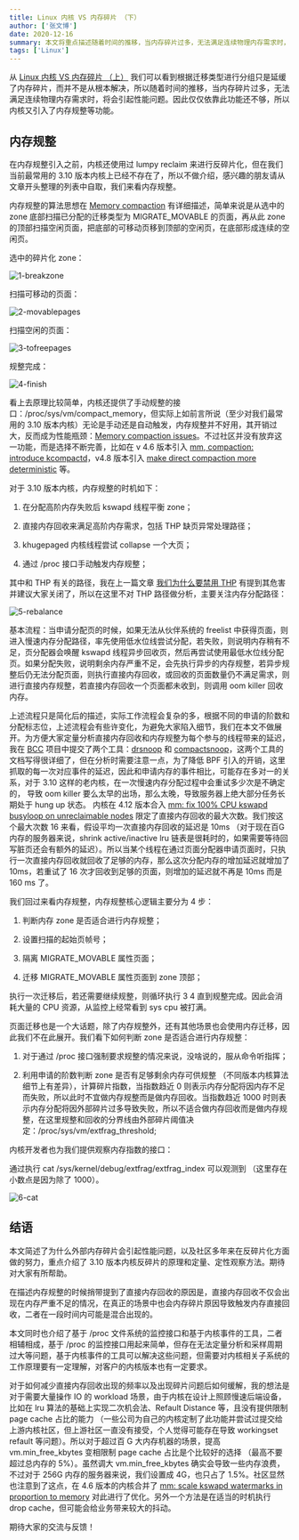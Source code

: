 ```yaml
---
title: Linux 内核 VS 内存碎片 （下）
author: ['张文博']
date: 2020-12-16
summary: 本文将重点描述随着时间的推移，当内存碎片过多，无法满足连续物理内存需求时，将会引起性能问题。因此仅仅依靠此功能还不够，所以内核又引入了内存规整等功能。
tags: ['Linux']
---
```


从 [Linux 内核 VS 内存碎片 （上）](https://pingcap.com/blog-cn/linux-kernel-vs-memory-fragmentation-1/) 我们可以看到根据迁移类型进行分组只是延缓了内存碎片，而并不是从根本解决，所以随着时间的推移，当内存碎片过多，无法满足连续物理内存需求时，将会引起性能问题。因此仅仅依靠此功能还不够，所以内核又引入了内存规整等功能。

## 内存规整

在内存规整引入之前，内核还使用过 lumpy reclaim 来进行反碎片化，但在我们当前最常用的 3.10 版本内核上已经不存在了，所以不做介绍，感兴趣的朋友请从文章开头整理的列表中自取，我们来看内存规整。

内存规整的算法思想在 [Memory compaction](https://lwn.net/Articles/368869/) 有详细描述，简单来说是从选中的 zone 底部扫描已分配的迁移类型为 MIGRATE_MOVABLE 的页面，再从此 zone 的顶部扫描空闲页面，把底部的可移动页移到顶部的空闲页，在底部形成连续的空闲页。

选中的碎片化 zone：

![1-breakzone](media/linux-kernel-vs-memory-fragmentation-2/1-breakzone.png)

扫描可移动的页面：

![2-movablepages](media/linux-kernel-vs-memory-fragmentation-2/2-movablepages.png)

扫描空闲的页面：

![3-tofreepages](media/linux-kernel-vs-memory-fragmentation-2/3-tofreepages.png)

规整完成：

![4-finish](media/linux-kernel-vs-memory-fragmentation-2/4-finish.png)

看上去原理比较简单，内核还提供了手动规整的接口：/proc/sys/vm/compact_memory，但实际上如前言所说（至少对我们最常用的 3.10 版本内核）无论是手动还是自动触发，内存规整并不好用，其开销过大，反而成为性能瓶颈：[Memory compaction issues](https://lwn.net/Articles/591998/)。不过社区并没有放弃这一功能，而是选择不断完善，比如在 v 4.6 版本引入 [mm, compaction: introduce kcompactd](https://github.com/torvalds/linux/commit/698b1b3064)，v4.8 版本引入  [make direct compaction more deterministic](https://lwn.net/Articles/686801/) 等。

对于 3.10 版本内核，内存规整的时机如下：

1. 在分配高阶内存失败后 kswapd 线程平衡 zone；

2. 直接内存回收来满足高阶内存需求，包括 THP 缺页异常处理路径；

3. khugepaged 内核线程尝试 collapse 一个大页；

4. 通过 /proc 接口手动触发内存规整；

其中和 THP 有关的路径，我在上一篇文章  [我们为什么要禁用 THP](https://pingcap.com/blog-cn/why-should-we-disable-thp/) 有提到其危害并建议大家关闭了，所以在这里不对 THP 路径做分析，主要关注内存分配路径：

![5-rebalance](media/linux-kernel-vs-memory-fragmentation-2/5-rebalance.png)

基本流程：当申请分配页的时候，如果无法从伙伴系统的 freelist 中获得页面，则进入慢速内存分配路径，率先使用低水位线尝试分配，若失败，则说明内存稍有不足，页分配器会唤醒 kswapd 线程异步回收页，然后再尝试使用最低水位线分配页。如果分配失败，说明剩余内存严重不足，会先执行异步的内存规整，若异步规整后仍无法分配页面，则执行直接内存回收，或回收的页面数量仍不满足需求，则进行直接内存规整，若直接内存回收一个页面都未收到，则调用 oom killer 回收内存。

上述流程只是简化后的描述，实际工作流程会复杂的多，根据不同的申请的阶数和分配标志位，上述流程会有些许变化，为避免大家陷入细节，我们在本文不做展开。为方便大家定量分析直接内存回收和内存规整为每个参与的线程带来的延迟，我在 [BCC](https://github.com/iovisor/bcc) 项目中提交了两个工具：[drsnoop](https://github.com/iovisor/bcc/blob/master/tools/drsnoop_example.txt) 和 [compactsnoop](https://github.com/iovisor/bcc/blob/master/tools/compactsnoop_example.txt)，这两个工具的文档写得很详细了，但在分析时需要注意一点，为了降低 BPF 引入的开销，这里抓取的每一次对应事件的延迟，因此和申请内存的事件相比，可能存在多对一的关系，对于 3.10 这样的老内核，在一次慢速内存分配过程中会重试多少次是不确定的， 导致 oom killer 要么太早的出场，那么太晚，导致服务器上绝大部分任务长期处于 hung up 状态。 内核在 4.12 版本合入 [mm: fix 100% CPU kswapd busyloop on unreclaimable nodes](https://github.com/torvalds/linux/commit/c73322d0) 限定了直接内存回收的最大次数。我们按这个最大次数 16 来看，假设平均一次直接内存回收的延迟是 10ms （对于现在百G内存的服务器来说，shrink active/inactive lru 链表是很耗时的，如果需要等待回写脏页还会有额外的延迟）。所以当某个线程在通过页面分配器申请页面时，只执行一次直接内存回收就回收了足够的内存，那么这次分配内存的增加延迟就增加了 10ms，若重试了 16 次才回收到足够的页面，则增加的延迟就不再是 10ms 而是 160 ms 了。

我们回过来看内存规整，内存规整核心逻辑主要分为 4 步：

1. 判断内存 zone 是否适合进行内存规整；

2. 设置扫描的起始页帧号；

3. 隔离  MIGRATE_MOVABLE 属性页面；

4. 迁移 MIGRATE_MOVABLE 属性页面到 zone 顶部；

执行一次迁移后，若还需要继续规整，则循环执行 3 4 直到规整完成。因此会消耗大量的 CPU 资源，从监控上经常看到 sys cpu 被打满。

页面迁移也是一个大话题，除了内存规整外，还有其他场景也会使用内存迁移，因此我们不在此展开。我们看下如何判断 zone 是否适合进行内存规整：

1. 对于通过 /proc 接口强制要求规整的情况来说，没啥说的，服从命令听指挥；

2. 利用申请的阶数判断 zone 是否有足够剩余内存可供规整 （不同版本内核算法细节上有差异），计算碎片指数，当指数趋近 0 则表示内存分配将因内存不足而失败，所以此时不宜做内存规整而是做内存回收。当指数趋近 1000 时则表示内存分配将因外部碎片过多导致失败，所以不适合做内存回收而是做内存规整，在这里规整和回收的分界线由外部碎片阈值决定：/proc/sys/vm/extfrag_threshold;

内核开发者也为我们提供观察内存指数的接口： 

通过执行 cat /sys/kernel/debug/extfrag/extfrag_index 可以观测到 （这里存在小数点是因为除了 1000）。

![6-cat](media/linux-kernel-vs-memory-fragmentation-2/6-cat.png)

## 结语

本文简述了为什么外部内存碎片会引起性能问题，以及社区多年来在反碎片化方面做的努力，重点介绍了 3.10 版本内核反碎片的原理和定量、定性观察方法。期待对大家有所帮助。

在描述内存规整的时候捎带提到了直接内存回收的原因是，直接内存回收不仅会出现在内存严重不足的情况，在真正的场景中也会内存碎片原因导致触发内存直接回收，二者在一段时间内可能是混合出现的。

本文同时也介绍了基于 /proc 文件系统的监控接口和基于内核事件的工具，二者相辅相成，基于 /proc 的监控接口用起来简单，但存在无法定量分析和采样周期过大等问题，基于内核事件的工具可以解决这些问题，但需要对内核相关子系统的工作原理要有一定理解，对客户的内核版本也有一定要求。

对于如何减少直接内存回收出现的频率以及出现碎片问题后如何缓解，我的想法是对于需要大量操作 IO 的 workload 场景，由于内核在设计上照顾慢速后端设备，比如在 lru 算法的基础上实现二次机会法、Refault Distance 等，且没有提供限制 page cache 占比的能力 （一些公司为自己的内核定制了此功能并尝试过提交给上游内核社区，但上游社区一直没有接受，个人觉得可能存在导致 workingset refault 等问题）。所以对于超过百 G 大内存机器的场景，提高 vm.min_free_kbytes 变相限制 page cache 占比是个比较好的选择 （最高不要超过总内存的 5%）。虽然调大 vm.min_free_kbytes 确实会导致一些内存浪费，不过对于 256G 内存的服务器来说，我们设置成 4G，也只占了 1.5%。社区显然也注意到了这点，在 4.6 版本的内核合并了 [mm: scale kswapd watermarks in proportion to memory](http://lkml.iu.edu/hypermail/linux/kernel/1602.3/02009.html) 对此进行了优化。另外一个方法是在适当的时机执行 drop cache，但可能会给业务带来较大的抖动。

期待大家的交流与反馈！
